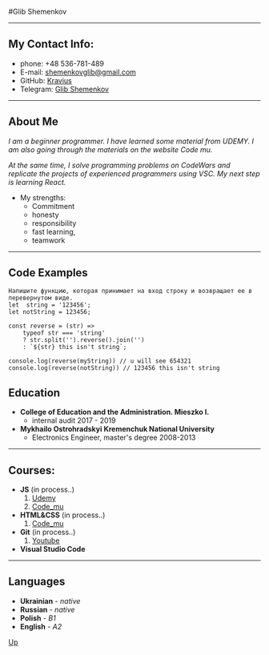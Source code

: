 <a id="anchor"></a>
#Glib Shemenkov
___
## My Contact Info:
* phone: +48 536-781-489
* E-mail: shemenkovglib@gmail.com
* GitHub: [Kravius](https://github.com/Kravius)
* Telegram: [Glib Shemenkov](https://t.me/Glib_Shemenkov)
___
## About Me
_I am a beginner programmer. I have learned some material from UDEMY. I am also going through the materials on the website Code mu._

_At the same time, I solve programming problems on CodeWars  and replicate the projects of experienced programmers using VSC. My next step is learning React._

* My strengths:
    * Commitment
    * honesty
    * responsibility
    * fast learning,
    * teamwork
___
## Code Examples
```
Напишите функцию, которая принимает на вход строку и возвращает ее в перевернутом виде.
let  string = '123456';
let notString = 123456;

const reverse = (str) =>
    typeof str === 'string'
    ? str.split('').reverse().join('')
    : `${str} this isn't string`;

console.log(reverse(myString)) // u will see 654321
console.log(reverse(notString)) // 123456 this isn't string
```
## Education
* __College of Education and the Administration. Mieszko I.__
    * internal audit 2017 - 2019
* __Mykhailo Ostrohradskyi Kremenchuk National University__
    * Electronics Engineer, master's degree 2008-2013
___
## Courses:
* __JS__ (in process..)
    1. [Udemy](https://www.udemy.com/course/javascript-ru/)
    2. [Code_mu](https://code.mu/ru/javascript/book/prime/)
* __HTML&CSS__ (in process..)
    1. [Code_mu](https://code.mu/ru/markup/book/prime/)
*   __Git__ (in process..)
    1. [Youtube](https://www.youtube.com/watch?v=O00FTZDxD0o)
* __Visual Studio Code__


___
## Languages
*   __Ukrainian__ - _native_
*   __Russian__ - _native_
* __Polish__ - _B1_
* __English__ - _A2_

[Up](#anchor)